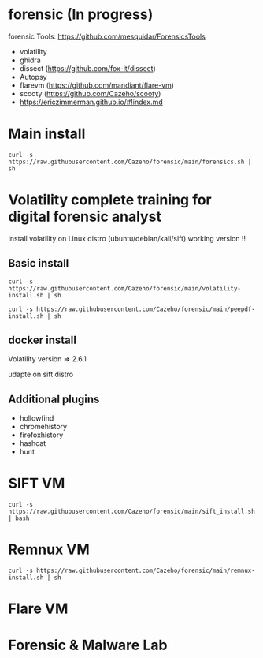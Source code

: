 # forensic (In progress)

forensic Tools: https://github.com/mesquidar/ForensicsTools

- volatility
- ghidra
- dissect (https://github.com/fox-it/dissect)
- Autopsy
- flarevm (https://github.com/mandiant/flare-vm)
- scooty (https://github.com/Cazeho/scooty)
- https://ericzimmerman.github.io/#!index.md

# Main install

```curl -s https://raw.githubusercontent.com/Cazeho/forensic/main/forensics.sh | sh```


# Volatility complete training for digital forensic analyst


Install volatility on Linux distro (ubuntu/debian/kali/sift) working version !!



## Basic install

```curl -s https://raw.githubusercontent.com/Cazeho/forensic/main/volatility-install.sh | sh```

```curl -s https://raw.githubusercontent.com/Cazeho/forensic/main/peepdf-install.sh | sh```

## docker install


Volatility version => 2.6.1

udapte on sift distro


## Additional plugins

- hollowfind
- chromehistory
- firefoxhistory
- hashcat
- hunt

# SIFT VM

```curl -s https://raw.githubusercontent.com/Cazeho/forensic/main/sift_install.sh | bash```

# Remnux VM

```curl -s https://raw.githubusercontent.com/Cazeho/forensic/main/remnux-install.sh | sh```

# Flare VM

#  Forensic & Malware Lab

